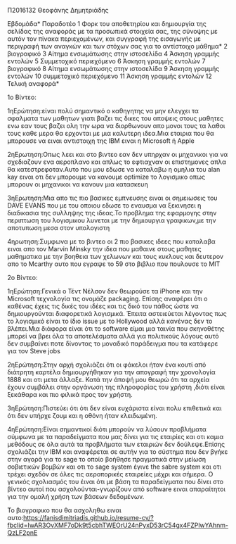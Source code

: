 Π2016132
Θεοφάνης Δημητριάδης 

Εβδομάδα*	Παραδοτέο
1	Φορκ του αποθετηρίου και δημιουργία της σελίδας της αναφοράς με τα προσωπικά στοιχεία σας, της σύνοψης με αυτόν τον πίνακα περιεχομένων, και συγγραφή της εισαγωγής με περιγραφή των αναγκών και των στόχων σας για το αντίστοιχο μάθημα*
2	βιογραφικό
3	Αίτημα ενσωμάτωσης στην ιστοσελίδα
4	Άσκηση γραμμής εντολών
5	Συμμετοχικό περιεχόμενο
6	Άσκηση γραμμής εντολών
7	βιογραφικό
8	Αίτημα ενσωμάτωσης στην ιστοσελίδα
9	Άσκηση γραμμής εντολών
10	συμμετοχικό περιεχόμενο
11	Άσκηση γραμμής εντολών
12	Τελική αναφορά*

1ο Βίντεο:

1ηΕρώτηση:είναι πολύ σημαντικό ο καθηγητης να μην ελεγχει τα σφαλματα των μαθητων γιατι βαζει τις δικες του αποψεις στους μαθητες ενω εαν τους βαζει ολη την ωρα να διορθωνουν απο μονοι τους τα λαθοι τους καθε μερα θα ερχονται με μια καλυτερη ιδεα.Μια εταιρια   που θα  μπορουσε να ειναι αντιστοιχη της ΙΒΜ ειναι η Microsoft ή Apple 

2ηΕρωτηση:Οπως λεει και στο βιντεο εαν δεν υπηρχαν οι μηχανικοι για να σχεδιαζουν ενα αεροπλανο και απλως το εφτιαχναν οι επιστημονες απλα θα κατεστρεφοταν.Αυτο που μου εδωσε να καταλαβω η ομηλια του alan kay ειναι οτι δεν μπορουμε να κανουμε optimize το λογισμικο οπως μπορουν οι μηχανικοι να κανουν μια κατασκευη

3ηΕρωτηση:Μια απο τις πιο βασικες εμπνευσης ειναι οι σημειωσεις του DAVE EVANS που με του οποιου εδωσε το εναυσμα να ξεκινησει η διαδικασια της συλληψης της ιδεας.Το προβλημα της εφαρμογης στην περιπτωση του λογισμικου λυνεται με την δημιουργια γραφικων,με την αποτυπωση μεσα στον υπολογιστη 

4ηρωτηση:Συμφωνα με το βιντεο οι 2 πιο βασικες ιδεες που καταλαβα ειναι απο τον Marvin Minsky την ιδεα που μαθαινε στους μαθητες μαθηματικα με την βοηθεια των χελωνων και τους κυκλους και δευτερον  απο το Mcarthy αυτο που εγραψε το 59 στο βιβλιο που πουλουσε το MIT

2ο Βίντεο:

1ηΕρώτηση:Γενικά ο Τέντ Νέλσον δεν θεωρούσε τα iPhone και την Microsoft τεχνολογία τις ονομάζε packaging. Επίσης αναφέρει ότι ο καθένας έχεις τις δικές του ιδέες και τις δικό του πάθος ώστε να δημιουργούνται διαφορετικά λογισμικά. Έπειτα αστειεύεται λέγοντας πως το λογισμικό είναι το ίδιο issue με το Hollywood  αλλά κανένας δεν το βλέπει.Μια διάφορα είναι ότι το software είμαι μια ταινία που σκηνοθέτης μπορεί να βρει όλα τα αποτελέσματα αλλά για πολιτικούς λόγους αυτό δεν συμβαίνει ποτε δίνοντας το μοναδικό παράδειγμα που τα κατάφερε για τον Steve jobs 

2ηΕρώτηση:Στην αρχή σχολιάζει ότι οι φάκελοι ήταν ένα κουτί από διάτρητη καρτέλα δημιουργήθηκαν για την απογραφή την χρονολογία 1888 και οτι μετα άλλαξε. Κατά την άποψή μου θεωρώ ότι τα αρχεία έχουν συμβάλει στην οργάνωση της πληροφορίας του χρήστη ,διότι είναι ξεκάθαρα και πιο φιλικά προς τον χρήστη.

3ηΕρώτηση:Πιστεύει ότι ότι δεν είναι ευχάριστα είναι πολυ επιθετικά και ότι δεν υπήρχε ζουμ και η οθόνη ήταν κλειδωμένη.

4ηΕρώτηση:Είναι σημαντικοί διότι μπορούν να λύσουν προβλήματα σύμφωνα με τα παραδείγματα που μας δίνει για τις εταιρίες και οτι καμια μεθόδους σε όλα αυτά τα προβλήματα των εταιριών δεν δούλεψε.Επίσης σχολιάζει την IBM  και αναφέρεται σε αυτήν για το σύστημα που δεν βγήκε στην αγορά για το  sage το οποίο βοήθησε πραγματικά στην μείωση σοβιετικών βομβών και οτι το sage system έγινε the sabre system και οτι τρέχει σχεδόν σε όλες τις αεροπορικές εταιρείες μέχρι και σήμερα. Ο γενικός σχολιασμός του έιναι ότι με βάση τα παραδείγματα που δίνει στο βίντεο αυτοί που ασχολούνται-γνωρίζουν από software ειναι απαραίτητοι για την ομαλή χρήση των βάσεων δεδομένων.


Το βιογραφικο που θα ασχοληθω ειναι αυτο:https://fanisdimitriadis.github.io/resume-cv/?fbclid=IwAR3OvXMF7oDk9t5cbhTWEOrU24nPyxD53rC54gx4FZPlwYAhnm-QzLF2pnE
